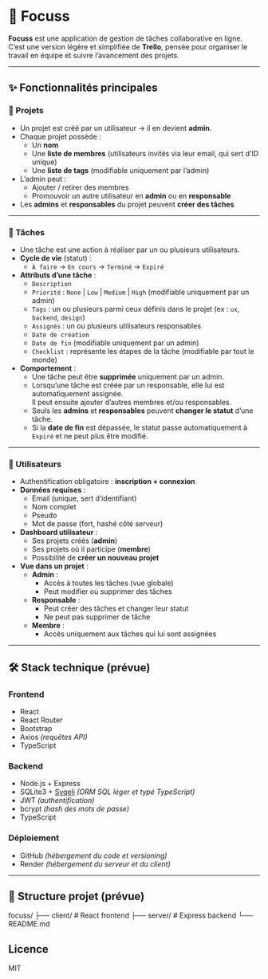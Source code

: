 # 🎯 Focuss

**Focuss** est une application de gestion de tâches collaborative en ligne.  
C’est une version légère et simplifiée de **Trello**, pensée pour organiser le travail en équipe et suivre l’avancement des projets.

---

## ✨ Fonctionnalités principales

### 🔹 Projets

- Un projet est créé par un utilisateur → il en devient **admin**.
- Chaque projet possède :
  - Un **nom**
  - Une **liste de membres** (utilisateurs invités via leur email, qui sert d’ID unique)
  - Une **liste de tags** (modifiable uniquement par l’admin)
- L’admin peut :
  - Ajouter / retirer des membres
  - Promouvoir un autre utilisateur en **admin** ou en **responsable**
- Les **admins** et **responsables** du projet peuvent **créer des tâches**

---

### 🔹 Tâches

- Une tâche est une action à réaliser par un ou plusieurs utilisateurs.
- **Cycle de vie** (statut) :
  - `À faire` → `En cours` → `Terminé` → `Expiré`
- **Attributs d’une tâche** :
  - `Description`
  - `Priorité` : `None` | `Low` | `Medium` | `High` (modifiable uniquement par un admin)
  - `Tags` : un ou plusieurs parmi ceux définis dans le projet (ex : `ux`, `backend`, `design`)
  - `Assignés` : un ou plusieurs utilisateurs responsables
  - `Date de création`
  - `Date de fin` (modifiable uniquement par un admin)
  - `Checklist` : représente les étapes de la tâche (modifiable par tout le monde)
- **Comportement** :
  - Une tâche peut être **supprimée** uniquement par un admin.
  - Lorsqu’une tâche est créée par un responsable, elle lui est automatiquement assignée.  
    Il peut ensuite ajouter d’autres membres et/ou responsables.
  - Seuls les **admins** et **responsables** peuvent **changer le statut** d’une tâche.
  - Si la **date de fin** est dépassée, le statut passe automatiquement à `Expiré` et ne peut plus être modifié.

---

### 🔹 Utilisateurs

- Authentification obligatoire : **inscription + connexion**
- **Données requises** :
  - Email (unique, sert d’identifiant)
  - Nom complet
  - Pseudo
  - Mot de passe (fort, hashé côté serveur)
- **Dashboard utilisateur** :
  - Ses projets créés (**admin**)
  - Ses projets où il participe (**membre**)
  - Possibilité de **créer un nouveau projet**
- **Vue dans un projet** :
  - **Admin** :
    - Accès à toutes les tâches (vue globale)
    - Peut modifier ou supprimer des tâches
  - **Responsable** :
    - Peut créer des tâches et changer leur statut
    - Ne peut pas supprimer de tâche
  - **Membre** :
    - Accès uniquement aux tâches qui lui sont assignées

---

## 🛠 Stack technique (prévue)

### Frontend

- React  
- React Router  
- Bootstrap  
- Axios *(requêtes API)*  
- TypeScript  

### Backend

- Node.js + Express  
- SQLite3 + [Syqeli](https://syqeli.io) *(ORM SQL léger et typé TypeScript)*  
- JWT *(authentification)*  
- bcrypt *(hash des mots de passe)*  
- TypeScript  

### Déploiement

- GitHub *(hébergement du code et versioning)*  
- Render *(hébergement du serveur et du client)*  

---

## 📂 Structure projet (prévue)

focuss/
├── client/ # React frontend
├── server/ # Express backend
└── README.md

## Licence

MIT